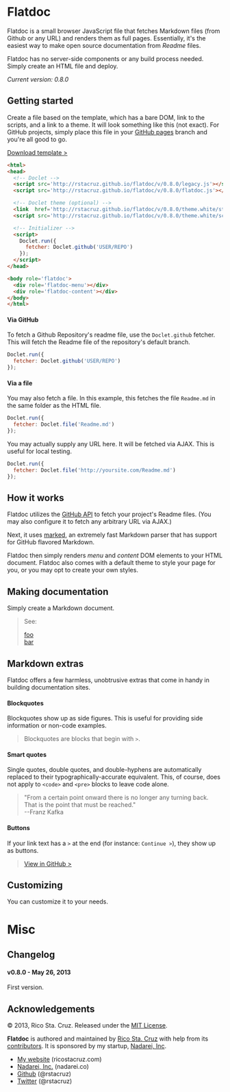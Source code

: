 Flatdoc
=======

Flatdoc is a small browser JavaScript file that fetches Markdown files (from
    Github or any URL) and renders them as full pages. Essentially, it's the
easiest way to make open source documentation from *Readme* files.

Flatdoc has no server-side components or any build process needed. Simply create
an HTML file and deploy.

*Current version: 0.8.0*

Getting started
---------------

Create a file based on the template, which has a bare DOM, link to the
scripts, and a link to a theme. It will look something like this (not exact).
For GitHub projects, simply place this file in your [GitHub pages] branch and
you're all good to go.

[Download template >][template]

``` html
<html>
<head>
  <!-- Doclet -->
  <script src='http://rstacruz.github.io/flatdoc/v/0.8.0/legacy.js'></script>
  <script src='http://rstacruz.github.io/flatdoc/v/0.8.0/flatdoc.js'></script>

  <!-- Doclet theme (optional) -->
  <link  href='http://rstacruz.github.io/flatdoc/v/0.8.0/theme.white/style.css' rel='stylesheet'>
  <script src='http://rstacruz.github.io/flatdoc/v/0.8.0/theme.white/script.js'></script>

  <!-- Initializer -->
  <script>
    Doclet.run({
      fetcher: Doclet.github('USER/REPO')
    });
  </script>
</head>

<body role='flatdoc'>
  <div role='flatdoc-menu'></div>
  <div role='flatdoc-content'></div>
</body>
</html>
```

#### Via GitHub

To fetch a Github Repository's readme file, use the `Doclet.github` fetcher.
This will fetch the Readme file of the repository's default branch.

``` javascript
Doclet.run({
  fetcher: Doclet.github('USER/REPO')
});
```

#### Via a file

You may also fetch a file. In this example, this fetches the file `Readme.md` in
the same folder as the HTML file.

``` javascript
Doclet.run({
  fetcher: Doclet.file('Readme.md')
});
```

You may actually supply any URL here. It will be fetched via AJAX. This is
useful for local testing.

``` javascript
Doclet.run({
  fetcher: Doclet.file('http://yoursite.com/Readme.md')
});
```


How it works
------------

Flatdoc utilizes the [GitHub API] to fetch your project's Readme files. (You may
also configure it to fetch any arbitrary URL via AJAX.)

Next, it uses [marked], an extremely fast Markdown parser that has support for
GitHub flavored Markdown.

Flatdoc then simply renders *menu* and *content* DOM elements to your HTML
document. Flatdoc also comes with a default theme to style your page for you, or
you may opt to create your own styles.

Making documentation
--------------------

Simply create a Markdown document.

> See:
>
> [foo][project]  
> [bar][project]

Markdown extras
---------------

Flatdoc offers a few harmless, unobtrusive extras that come in handy in building
documentation sites.

#### Blockquotes

Blockquotes show up as side figures. This is useful for providing side
information or non-code examples.

> Blockquotes are blocks that begin with `>`.

#### Smart quotes

Single quotes, double quotes, and double-hyphens are automatically replaced to
their typographically-accurate equivalent. This, of course, does not apply to
`<code>` and `<pre>` blocks to leave code alone.

> "From a certain point onward there is no longer any turning back. That is the
> point that must be reached."  
> --Franz Kafka

#### Buttons

If your link text has a `>` at the end (for instance: `Continue >`), they show
up as buttons.

> [View in GitHub >][project]

Customizing
-----------

You can customize it to your needs.

Misc
====

Changelog
---------

#### v0.8.0 - May 26, 2013

First version.

Acknowledgements
----------------

© 2013, Rico Sta. Cruz. Released under the [MIT 
License](http://www.opensource.org/licenses/mit-license.php).

**Flatdoc** is authored and maintained by [Rico Sta. Cruz][rsc] with help from its 
[contributors][c]. It is sponsored by my startup, [Nadarei, Inc][nd].

 * [My website](http://ricostacruz.com) (ricostacruz.com)
 * [Nadarei, Inc.](http://nadarei.co) (nadarei.co)
 * [Github](http://github.com/rstacruz) (@rstacruz)
 * [Twitter](http://twitter.com/rstacruz) (@rstacruz)

[rsc]: http://ricostacruz.com
[c]:   http://github.com/rstacruz/flatdoc/contributors
[nd]:  http://nadarei.co

[GitHub pages]: https://pages.github.com
[project]: https://github.com/rstacruz/flatdoc
[template]: https://github.com/rstacruz/flatdoc/blob/gh-pages/template.html
[GitHub API]: http://github.com/api
[marked]: https://github.com/chjj/marked
